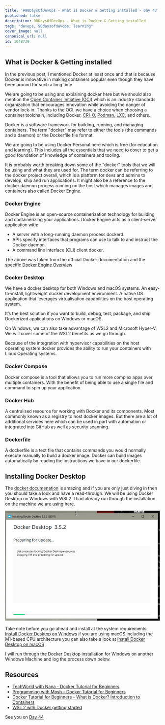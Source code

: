 ```yaml
---
title: '#90DaysOfDevOps - What is Docker & Getting installed - Day 43'
published: false
description: 90DaysOfDevOps - What is Docker & Getting installed
tags: "devops, 90daysofdevops, learning"
cover_image: null
canonical_url: null
id: 1048739
---
```

## What is Docker & Getting installed

In the previous post, I mentioned Docker at least once and that is because Docker is innovative in making containers popular even though they have been around for such a long time. 

We are going to be using and explaining docker here but we should also mention the [Open Container Initiative (OCI)](https://www.opencontainers.org/) which is an industry standards organization that encourages innovation while avoiding the danger of vendor lock-in. Thanks to the OCI, we have a choice when choosing a container toolchain, including Docker, [CRI-O](https://cri-o.io/), [Podman](http://podman.io/), [LXC](https://linuxcontainers.org/), and others.

Docker is a software framework for building, running, and managing containers. The term "docker" may refer to either the tools (the commands and a daemon) or the Dockerfile file format.

We are going to be using Docker Personal here which is free (for education and learning). This includes all the essentials that we need to cover to get a good foundation of knowledge of containers and tooling. 

It is probably worth breaking down some of the "docker" tools that we will be using and what they are used for. The term docker can be referring to the docker project overall, which is a platform for devs and admins to develop, ship and run applications. It might also be a reference to the docker daemon process running on the host which manages images and containers also called Docker Engine. 

### Docker Engine 

Docker Engine is an open-source containerization technology for building and containerizing your applications. Docker Engine acts as a client-server application with:

- A server with a long-running daemon process dockerd.
- APIs specify interfaces that programs can use to talk to and instruct the Docker daemon.
- A command line interface (CLI) client docker.

The above was taken from the official Docker documentation and the specific [Docker Engine Overview](https://docs.docker.com/engine/)

### Docker Desktop 
We have a docker desktop for both Windows and macOS systems. An easy-to-install, lightweight docker development environment. A native OS application that leverages virtualisation capabilities on the host operating system. 

It’s the best solution if you want to build, debug, test, package, and ship Dockerized applications on Windows or macOS. 

On Windows, we can also take advantage of WSL2 and Microsoft Hyper-V. We will cover some of the WSL2 benefits as we go through. 

Because of the integration with hypervisor capabilities on the host operating system docker provides the ability to run your containers with Linux Operating systems. 

### Docker Compose 
Docker compose is a tool that allows you to run more complex apps over multiple containers. With the benefit of being able to use a single file and command to spin up your application. 

### Docker Hub 
A centralised resource for working with Docker and its components. Most commonly known as a registry to host docker images. But there are a lot of additional services here which can be used in part with automation or integrated into GitHub as well as security scanning. 

### Dockerfile 

A dockerfile is a text file that contains commands you would normally execute manually to build a docker image. Docker can build images automatically by reading the instructions we have in our dockerfile. 

## Installing Docker Desktop 

The [docker documenation](https://docs.docker.com/engine/install/) is amazing and if you are only just diving in then you should take a look and have a read-through. We will be using Docker Desktop on Windows with WSL2. I had already run through the installation on the machine we are using here. 

![](Images/Day43_Containers1.png)

Take note before you go ahead and install at the system requirements, [Install Docker Desktop on Windows](https://docs.docker.com/desktop/windows/install/) if you are using macOS including the M1-based CPU architecture you can also take a look at [Install Docker Desktop on macOS](https://docs.docker.com/desktop/mac/install/)

I will run through the Docker Desktop installation for Windows on another Windows Machine and log the process down below. 


## Resources 

- [TechWorld with Nana - Docker Tutorial for Beginners](https://www.youtube.com/watch?v=3c-iBn73dDE)
- [Programming with Mosh - Docker Tutorial for Beginners](https://www.youtube.com/watch?v=pTFZFxd4hOI)
- [Docker Tutorial for Beginners - What is Docker? Introduction to Containers](https://www.youtube.com/watch?v=17Bl31rlnRM&list=WL&index=128&t=61s)
- [WSL 2 with Docker getting started](https://www.youtube.com/watch?v=5RQbdMn04Oc)

See you on [Day 44](day44.md)